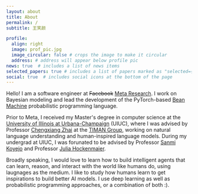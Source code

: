 ```yaml
---
layout: about
title: About
permalink: /
subtitle: 王笑颜

profile:
  align: right
  image: prof_pic.jpg
  image_circular: false # crops the image to make it circular
  address: # address will appear below profile pic
news: true  # includes a list of news items
selected_papers: true # includes a list of papers marked as "selected={true}"
social: true  # includes social icons at the bottom of the page
---
```


Hello! I am a software engineer at ~~Facebook~~ [Meta Research](https://research.facebook.com/). I work on Bayesian modeling and lead the development of the PyTorch-based [Bean Machine](https://beanmachine.org/) probabilistic programming language.

Prior to Meta, I received my Master's degree in computer science at the [University of Illinois at Urbana-Champaign](https://cs.illinois.edu/) (UIUC), where I was advised by Professor [Chengxiang Zhai](http://czhai.cs.illinois.edu/) at the [TIMAN Group](https://timan.cs.illinois.edu/ir/), working on natural language understanding and human-inspired language models. During my undergrad at UIUC, I was forunated to be advised by Professor [Sanmi Koyejo](https://cs.stanford.edu/~sanmi/) and Professor [Julia Hockenmaier](https://juliahmr.cs.illinois.edu/).

Broadly speaking, I would love to learn how to build intelligent agents that can learn, reason, and interact with the world like humans do, using laugnages as the medium. I like to study how humans learn to get inspirations to build better AI models. I use deep learning as well as probabilistic programming approaches, or a combination of both :).
